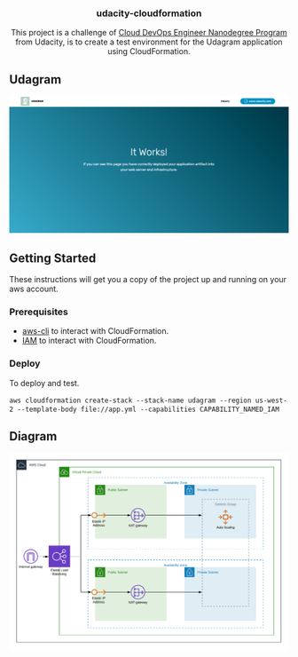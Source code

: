 <h3 align="center">
    udacity-cloudformation
</h2>

<p align="center">
    This project is a challenge of <a href="https://www.udacity.com/course/cloud-dev-ops-nanodegree--nd9991">Cloud DevOps Engineer Nanodegree Program</a> from Udacity, is to create a test environment for the Udagram application using CloudFormation.
</p>


## Udagram

![udagram](.github/udagram.png)

## Getting Started

These instructions will get you a copy of the project up and running on your aws account.

### Prerequisites

* [aws-cli](https://github.com/aws/aws-cli) to interact with CloudFormation.
* [IAM](https://docs.aws.amazon.com/pt_br/IAM/latest/UserGuide/introduction.html) to interact with CloudFormation.

### Deploy

To deploy and test.
```
aws cloudformation create-stack --stack-name udagram --region us-west-2 --template-body file://app.yml --capabilities CAPABILITY_NAMED_IAM
```

## Diagram

![diagram](.github/diagram.png)
